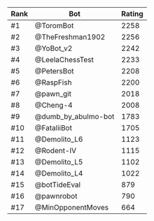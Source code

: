 Rank|Bot|Rating
---|---|---
#1|@ToromBot|2258
#2|@TheFreshman1902|2256
#3|@YoBot_v2|2242
#4|@LeelaChessTest|2233
#5|@PetersBot|2208
#6|@RaspFish|2200
#7|@pawn_git|2018
#8|@Cheng-4|2008
#9|@dumb_by_abulmo-bot|1783
#10|@FataliiBot|1705
#11|@Demolito_L6|1123
#12|@Rodent-IV|1115
#13|@Demolito_L5|1102
#14|@Demolito_L4|1022
#15|@botTideEval|879
#16|@pawnrobot|790
#17|@MinOpponentMoves|664
